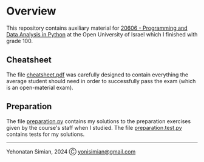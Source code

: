 # Overview

This repository contains auxiliary material for [20606 - Programming and Data Analysis in Python](https://www.openu.ac.il/courses/20606.htm) at the Open University of Israel which I finished with grade 100.

## Cheatsheet

The file [cheatsheet.pdf](https://github.com/yonisimian-cs-degree/20606-Programming-and-Data-Analysis-in-Python/blob/master/cheatsheet.pdf) was carefully designed to contain everything the average student should need in order to successfully pass the exam (which is an open-material exam).

## Preparation

The file [preparation.py](https://github.com/yonisimian-cs-degree/20606-Programming-and-Data-Analysis-in-Python/blob/master/preparation.py) contains my solutions to the preparation exercises given by the course's staff when I studied.
The file [preparation.test.py](https://github.com/yonisimian-cs-degree/20606-Programming-and-Data-Analysis-in-Python/blob/master/preparation.test.py) contains tests for my solutions.

---

Yehonatan Simian, 2024 Ⓒ <yonisimian@gmail.com>
